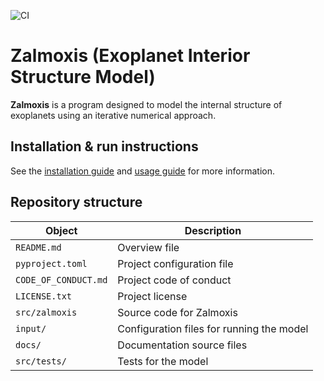![CI](https://github.com/<your-username>/<your-repo-name>/actions/workflows/ci.yml/badge.svg)

# Zalmoxis (Exoplanet Interior Structure Model)

**Zalmoxis** is a program designed to model the internal structure of exoplanets using an iterative numerical approach.

## Installation & run instructions

See the [installation guide](https://zalmoxis.readthedocs.io/en/latest/installation/) and [usage guide](https://zalmoxis.readthedocs.io/en/latest/usage/) for more information.

## Repository structure

| Object                | Description                                               |
| -                     | -                                                         |
| `README.md`           | Overview file                                             |
| `pyproject.toml`	   | Project configuration file                                |
| `CODE_OF_CONDUCT.md`  | Project code of conduct                                   |
| `LICENSE.txt`         | Project license                                           |
| `src/zalmoxis`         | Source code for Zalmoxis                                |
| `input/`              | Configuration files for running the model         |
| `docs/`		   | Documentation source files                                |
| `src/tests/`           | Tests for the model  |
